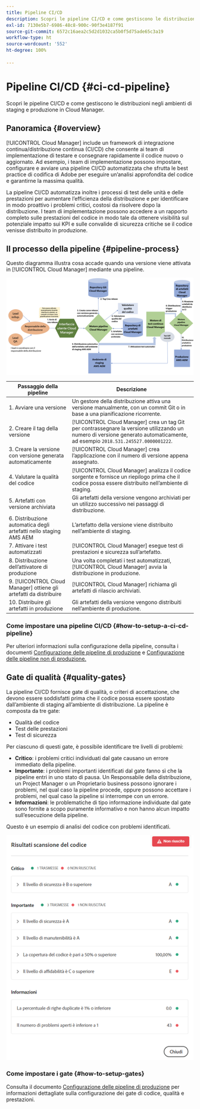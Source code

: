 ```yaml
---
title: Pipeline CI/CD
description: Scopri le pipeline CI/CD e come gestiscono le distribuzioni negli ambienti di staging e produzione in Cloud Manager.
exl-id: 7130e5b7-6986-48c8-900c-90f3e4187f91
source-git-commit: 6572c16aea2c5d2d1032ca5b0f5d75ade65c3a19
workflow-type: ht
source-wordcount: '552'
ht-degree: 100%

---
```



# Pipeline CI/CD {#ci-cd-pipeline}

Scopri le pipeline CI/CD e come gestiscono le distribuzioni negli ambienti di staging e produzione in Cloud Manager.

## Panoramica {#overview}

[!UICONTROL Cloud Manager] include un framework di integrazione continua/distribuzione continua (CI/CD) che consente ai team di implementazione di testare e consegnare rapidamente il codice nuovo o aggiornato. Ad esempio, i team di implementazione possono impostare, configurare e avviare una pipeline CI/CD automatizzata che sfrutta le best practice di codifica di Adobe per eseguire un’analisi approfondita del codice e garantirne la massima qualità.

La pipeline CI/CD automatizza inoltre i processi di test delle unità e delle prestazioni per aumentare l’efficienza della distribuzione e per identificare in modo proattivo i problemi critici, costosi da risolvere dopo la distribuzione. I team di implementazione possono accedere a un rapporto completo sulle prestazioni del codice in modo tale da ottenere visibilità sul potenziale impatto sui KPI e sulle convalide di sicurezza critiche se il codice venisse distribuito in produzione.

## Il processo della pipeline {#pipeline-process}

Questo diagramma illustra cosa accade quando una versione viene attivata in [!UICONTROL Cloud Manager] mediante una pipeline.

![Il processo della pipeline](/help/assets/screen_shot_2018-05-30at82457pm.png)

| Passaggio della pipeline | Descrizione |
|---|---|
| 1. Avviare una versione | Un gestore della distribuzione attiva una versione manualmente, con un commit Git o in base a una pianificazione ricorrente. |
| 2. Creare il tag della versione | [!UICONTROL Cloud Manager] crea un tag Git per contrassegnare la versione utilizzando un numero di versione generato automaticamente, ad esempio `2018.531.245527.0000001222`. |
| 3. Creare la versione con versione generata automaticamente | [!UICONTROL Cloud Manager] crea l’applicazione con il numero di versione appena assegnato. |
| 4. Valutare la qualità del codice | [!UICONTROL Cloud Manager] analizza il codice sorgente e fornisce un riepilogo prima che il codice possa essere distribuito nell’ambiente di staging. |
| 5. Artefatti con versione archiviata | Gli artefatti della versione vengono archiviati per un utilizzo successivo nei passaggi di distribuzione. |
| 6. Distribuzione automatica degli artefatti nello staging AMS AEM | L’artefatto della versione viene distribuito nell’ambiente di staging. |
| 7. Attivare i test automatizzati | [!UICONTROL Cloud Manager] esegue test di prestazioni e sicurezza sull’artefatto. |
| 8. Distribuzione dell’attivatore di produzione | Una volta completati i test automatizzati, [!UICONTROL Cloud Manager] avvia la distribuzione in produzione. |
| 9. [!UICONTROL Cloud Manager] ottiene gli artefatti da distribuire | [!UICONTROL Cloud Manager] richiama gli artefatti di rilascio archiviati. |
| 10. Distribuire gli artefatti in produzione | Gli artefatti della versione vengono distribuiti nell’ambiente di produzione. |

### Come impostare una pipeline CI/CD {#how-to-setup-a-ci-cd-pipeline}

Per ulteriori informazioni sulla configurazione della pipeline, consulta i documenti [Configurazione delle pipeline di produzione](/help/using/production-pipelines.md) e [Configurazione delle pipeline non di produzione.](/help/using/non-production-pipelines.md)

## Gate di qualità {#quality-gates}

La pipeline CI/CD fornisce gate di qualità, o criteri di accettazione, che devono essere soddisfatti prima che il codice possa essere spostato dall’ambiente di staging all’ambiente di distribuzione. La pipeline è composta da tre gate:

* Qualità del codice
* Test delle prestazioni
* Test di sicurezza

Per ciascuno di questi gate, è possibile identificare tre livelli di problemi:

* **Critico**: i problemi critici individuati dal gate causano un errore immediato della pipeline.
* **Importante**: i problemi importanti identificati dal gate fanno sì che la pipeline entri in uno stato di pausa. Un Responsabile della distribuzione, un Project Manager o un Proprietario business possono ignorare i problemi, nel qual caso la pipeline procede, oppure possono accettare i problemi, nel qual caso la pipeline si interrompe con un errore.
* **Informazioni**: le problematiche di tipo informazione individuate dal gate sono fornite a scopo puramente informativo e non hanno alcun impatto sull’esecuzione della pipeline.

Questo è un esempio di analisi del codice con problemi identificati.

![Esempio di analisi del codice](/help/assets/quality-gate-failed.png)

### Come impostare i gate {#how-to-setup-gates}

Consulta il documento [Configurazione delle pipeline di produzione](/help/using/production-pipelines.md) per informazioni dettagliate sulla configurazione dei gate di codice, qualità e prestazioni.
